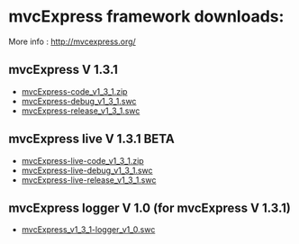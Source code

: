 mvcExpress framework downloads:
====================

 More info : http://mvcexpress.org/

mvcExpress V 1.3.1
------------------

* [mvcExpress-code_v1_3_1.zip](https://github.com/MindScriptAct/mvcExpress-downloads/raw/master/mvcExpress-framework/mvcExpress-code_v1_3_1.zip)
* [mvcExpress-debug_v1_3_1.swc](https://github.com/MindScriptAct/mvcExpress-downloads/raw/master/mvcExpress-framework/mvcExpress-debug_v1_3_1.swc)
* [mvcExpress-release_v1_3_1.swc](https://github.com/MindScriptAct/mvcExpress-downloads/raw/master/mvcExpress-framework/mvcExpress-release_v1_3_1.swc)


mvcExpress live V 1.3.1 BETA
----------------------------

* [mvcExpress-live-code_v1_3_1.zip](https://github.com/MindScriptAct/mvcExpress-downloads/raw/master/mvcExpress-live-framework/mvcExpress-live-code_v1_3_1._BETAzip)
* [mvcExpress-live-debug_v1_3_1.swc](https://github.com/MindScriptAct/mvcExpress-downloads/raw/master/mvcExpress-live-framework/mvcExpress-live-debug_v1_3_1_BETA.swc)
* [mvcExpress-live-release_v1_3_1.swc](https://github.com/MindScriptAct/mvcExpress-downloads/raw/master/mvcExpress-live-framework/mvcExpress-live-release_v1_3_1_BETA.swc)


mvcExpress logger V 1.0   (for mvcExpress V 1.3.1)
----------------------------

* [mvcExpress_v1_3_1-logger_v1_0.swc](https://github.com/MindScriptAct/mvcExpress-downloads/raw/master/mvcExpress-logger/mvcExpress_v1_3_1-logger_v1_0.swc)